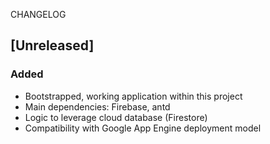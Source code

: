 CHANGELOG

## [Unreleased]
### Added
- Bootstrapped, working application within this project
- Main dependencies: Firebase, antd
- Logic to leverage cloud database (Firestore)
- Compatibility with Google App Engine deployment model
